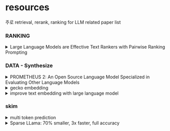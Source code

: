 # resources
주로 retrieval, rerank, ranking for LLM related paper list 

### RANKING
<details>
    <summary>Large Language Models are Effective Text Rankers with Pairwise Ranking Prompting</summary>
 
    - NAACL 2024
    - LM listwise ranking에서 lost in the middle을 해결하기 위해 condidate prompting을 permute하고 output들을 aggregate하여 최적(center) ranking을 선택
    - keyword: listwise-ranking LLMs, permutation self-consistency, lost in the middle
</details>



### DATA - Synthesize
<details>
    <summary>PROMETHEUS 2: An Open Source Language Model Specialized in Evaluating Other Language Models</summary>
</details>
<details>
    <summary>gecko embedding</summary>
</details>
<details>
    <summary>improve text embedding with large language model</summary>
</details>



### skim
<details>
    <summary>multi token prediction</summary>
 
  - https://medium.com/@arthur.sedek/metas-breakthrough-multi-token-prediction-technology-40f8e9913edb
  - 한번에 multi head로 여러개의 next tokens들을 학습(추론도 가능) 하는데 속도 효율성 높다. 특정 domain에서 효과가 높다고 함
  - META AI
</details>
<details>
    <summary>
        Sparse LLama: 70% smaller, 3x faster, full accuracy
    </summary>
 - https://www.cerebras.net/blog/introducing-sparse-llama-70-smaller-3x-faster-full-accuracy
 - LLM에서 잘 연구되지 않던 prunning, sparse traning을 통해 donwstream task (특히 code generation, chatbot) 에서 accuracy를 회복함. LLAMA2
 - 지금까지 LLM pruning 연구의 장애물이었던 GPU sparse training을 가능하게 한건 cerebras의 WSEs(Cerebras Wafer Scale Engine) 임.
</details>
